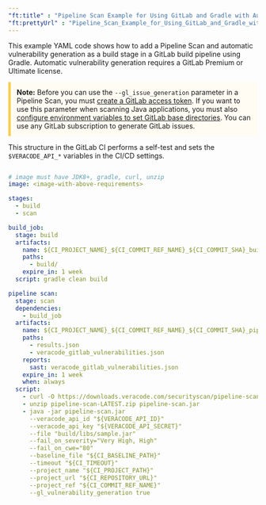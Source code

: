 ```yaml
---
"ft:title" : "Pipeline Scan Example for Using GitLab and Gradle with Automatic Vulnerability Generation"
"ft:prettyUrl" : "Pipeline_Scan_Example_for_Using_GitLab_and_Gradle_with_Automatic_Vulnerability_Generation"
---
```

This example YAML code shows how to add a Pipeline Scan and automatic vulnerability generation as a build stage in a GitLab build pipeline using Gradle. Automatic vulnerability generation requires a GitLab Premium or Ultimate license.

<p style="background-color:#FFFCF3; padding: 12px; border-left: 5px solid #F7CD55;"> <b>Note:</b> Before you can use the <code>--gl_issue_generation</code> parameter in a Pipeline Scan, you must <a href="https://docs.veracode.com/r/Set_a_GitLab_Access_Token">create a GitLab access token</a>. If you want to use this parameter when scanning Java applications, you must also <a href="https://docs.veracode.com/r/Set_Environment_Variables_for_GitLab_Base_Directories">configure environment variables to set GitLab base directories</a>. You can use any GitLab subscription to generate GitLab issues.</p>

This structure in the GitLab CI performs a self-test and sets the `$VERACODE_API_*` variables in the CI/CD settings.

```yaml

# image must have JDK8+, gradle, curl, unzip
image: <image-with-above-requirements>

stages:
  - build
  - scan

build_job:
  stage: build
  artifacts:
    name: ${CI_PROJECT_NAME}_${CI_COMMIT_REF_NAME}_${CI_COMMIT_SHA}_build
    paths:
      - build/
    expire_in: 1 week
  script: gradle clean build

pipeline scan:
  stage: scan
  dependencies:
    - build_job
  artifacts:
    name: ${CI_PROJECT_NAME}_${CI_COMMIT_REF_NAME}_${CI_COMMIT_SHA}_pipeline-results
    paths:
      - results.json
      - veracode_gitlab_vulnerabilities.json
    reports:
      sast: veracode_gitlab_vulnerabilities.json
    expire_in: 1 week
    when: always
  script:
    - curl -O https://downloads.veracode.com/securityscan/pipeline-scan-LATEST.zip
    - unzip pipeline-scan-LATEST.zip pipeline-scan.jar
    - java -jar pipeline-scan.jar
      --veracode_api_id "${VERACODE_API_ID}"
      --veracode_api_key "${VERACODE_API_SECRET}"
      --file "build/libs/sample.jar"
      --fail_on_severity="Very High, High"
      --fail_on_cwe="80"
      --baseline_file "${CI_BASELINE_PATH}"
      --timeout "${CI_TIMEOUT}"
      --project_name "${CI_PROJECT_PATH}"
      --project_url "${CI_REPOSITORY_URL}"
      --project_ref "${CI_COMMIT_REF_NAME}"
      --gl_vulnerability_generation true

```
